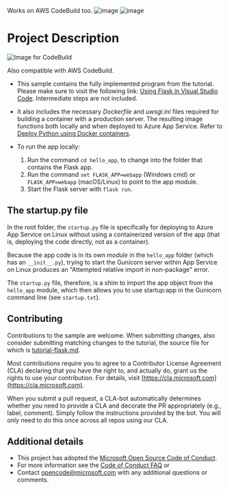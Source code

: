 Works on AWS CodeBuild too. 
![image](https://github.com/kapalulz/docker_pipeline_azureDevOps_AWS_codebuild/assets/17459523/862bf3a8-c7ee-4432-8769-e55ee2c3be12)
![image](https://user-images.githubusercontent.com/17459523/208579707-ee8073ab-906f-41a8-9db4-2d5f47e3cc06.png)

# Project Description

![Image for CodeBuild](https://github.com/kapalulz/docker_pipeline_azureDevOps_AWS_codebuild/assets/17459523/862bf3a8-c7ee-4432-8769-e55ee2c3be12)

Also compatible with AWS CodeBuild.

* This sample contains the fully implemented program from the tutorial. Please make sure to visit the following link: [Using Flask in Visual Studio Code](https://code.visualstudio.com/docs/python/tutorial-flask). Intermediate steps are not included.

* It also includes the necessary *Dockerfile* and *uwsgi.ini* files required for building a container with a production server. The resulting image functions both locally and when deployed to Azure App Service. Refer to [Deploy Python using Docker containers](https://code.visualstudio.com/docs/python/tutorial-deploy-containers).

* To run the app locally:
  1. Run the command `cd hello_app`, to change into the folder that contains the Flask app.
  2. Run the command `set FLASK_APP=webapp` (Windows cmd) or `FLASK_APP=webapp` (macOS/Linux) to point to the app module.
  3. Start the Flask server with `flask run`.

## The startup.py file

In the root folder, the `startup.py` file is specifically for deploying to Azure App Service on Linux without using a containerized version of the app (that is, deploying the code directly, not as a container).

Because the app code is in its own *module* in the `hello_app` folder (which has an `__init__.py`), trying to start the Gunicorn server within App Service on Linux produces an "Attempted relative import in non-package" error.

The `startup.py` file, therefore, is a shim to import the app object from the `hello_app` module, which then allows you to use startup:app in the Gunicorn command line (see `startup.txt`).

## Contributing

Contributions to the sample are welcome. When submitting changes, also consider submitting matching changes to the tutorial, the source file for which is [tutorial-flask.md](https://github.com/Microsoft/vscode-docs/blob/master/docs/python/tutorial-flask.md).

Most contributions require you to agree to a Contributor License Agreement (CLA) declaring that you have the right to, and actually do, grant us the rights to use your contribution. For details, visit [https://cla.microsoft.com](https://cla.microsoft.com).

When you submit a pull request, a CLA-bot automatically determines whether you need to provide a CLA and decorate the PR appropriately (e.g., label, comment). Simply follow the instructions provided by the bot. You will only need to do this once across all repos using our CLA.

## Additional details

* This project has adopted the [Microsoft Open Source Code of Conduct](https://opensource.microsoft.com/codeofconduct/).
* For more information see the [Code of Conduct FAQ](https://opensource.microsoft.com/codeofconduct/faq/) or
* Contact [opencode@microsoft.com](mailto:opencode@microsoft.com) with any additional questions or comments.


